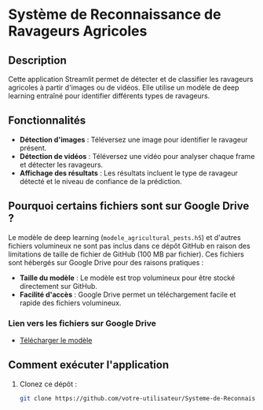 # Système de Reconnaissance de Ravageurs Agricoles

## Description
Cette application Streamlit permet de détecter et de classifier les ravageurs agricoles à partir d'images ou de vidéos. Elle utilise un modèle de deep learning entraîné pour identifier différents types de ravageurs.

## Fonctionnalités
- **Détection d'images** : Téléversez une image pour identifier le ravageur présent.
- **Détection de vidéos** : Téléversez une vidéo pour analyser chaque frame et détecter les ravageurs.
- **Affichage des résultats** : Les résultats incluent le type de ravageur détecté et le niveau de confiance de la prédiction.

## Pourquoi certains fichiers sont sur Google Drive ?
Le modèle de deep learning (`modele_agricultural_pests.h5`) et d'autres fichiers volumineux ne sont pas inclus dans ce dépôt GitHub en raison des limitations de taille de fichier de GitHub (100 MB par fichier). Ces fichiers sont hébergés sur Google Drive pour des raisons pratiques :
- **Taille du modèle** : Le modèle est trop volumineux pour être stocké directement sur GitHub.
- **Facilité d'accès** : Google Drive permet un téléchargement facile et rapide des fichiers volumineux.

### Lien vers les fichiers sur Google Drive
- [Télécharger le modèle](https://drive.google.com/file/d/10QhOSIebVwsgasKHar-bLnwtyReEAWXL/view?usp=sharing)

## Comment exécuter l'application
1. Clonez ce dépôt :
   ```bash
   git clone https://github.com/votre-utilisateur/Systeme-de-Reconnaissance-de-Ravageur.git